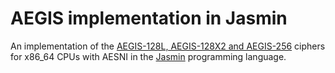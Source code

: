 # AEGIS implementation in Jasmin

An implementation of the [AEGIS-128L, AEGIS-128X2 and AEGIS-256](https://cfrg.github.io/draft-irtf-cfrg-aegis-aead/draft-irtf-cfrg-aegis-aead.html) ciphers for x86_64 CPUs with AESNI in the [Jasmin](https://github.com/jasmin-lang/jasmin) programming language.
